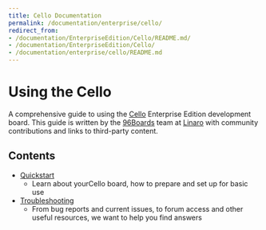 ```yaml
---
title: Cello Documentation
permalink: /documentation/enterprise/cello/
redirect_from:
- /documentation/EnterpriseEdition/Cello/README.md/
- /documentation/EnterpriseEdition/Cello/
- /documentation/enterprise/cello/README.md
---
```

# Using the Cello

A comprehensive guide to using the [Cello](/products/ee/) Enterprise Edition development board. This guide is written by the [96Boards](https://www.96boards.org) team at [Linaro](http://www.linaro.org) with community contributions and links to third-party content.

## Contents

- [Quickstart](quickstart/)
   - Learn about yourCello board, how to prepare and set up for basic use
- [Troubleshooting](troubleshooting/)
   - From bug reports and current issues, to forum access and other useful resources, we want to help you find answers
